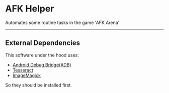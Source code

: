 # AFK Helper

Automates some routine tasks in the game 'AFK Arena'

---

## External Dependencies

This software under the hood uses:

- [Android Debug Bridge(ADB)](https://developer.android.com/studio/command-line/adb)
- [Tesseract](https://tesseract-ocr.github.io/)
- [ImageMagick](https://imagemagick.org/index.php)

So they should be installed first.


